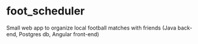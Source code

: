 # foot_scheduler
Small web app to organize local football matches with friends (Java back-end, Postgres db, Angular front-end)
